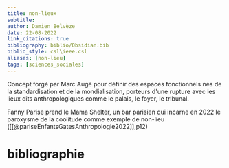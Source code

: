```yaml
---
title: non-lieux
subtitle:
author: Damien Belvèze
date: 22-08-2022
link_citations: true
bibliography: biblio/Obsidian.bib
biblio_style: csl\ieee.csl
aliases: [non-lieu]
tags: [sciences_sociales]
---
```


Concept forgé par Marc Augé pour définir des espaces fonctionnels nés de la standardisation et de la mondialisation, porteurs d'une rupture avec les lieux dits anthropologiques comme le palais, le foyer, le tribunal.

Fanny Parise prend le Mama Shelter, un bar parisien qui incarne en 2022 le paroxysme de la coolitude comme exemple de non-lieu ([[@pariseEnfantsGatesAnthropologie2022]],p12)





# bibliographie

